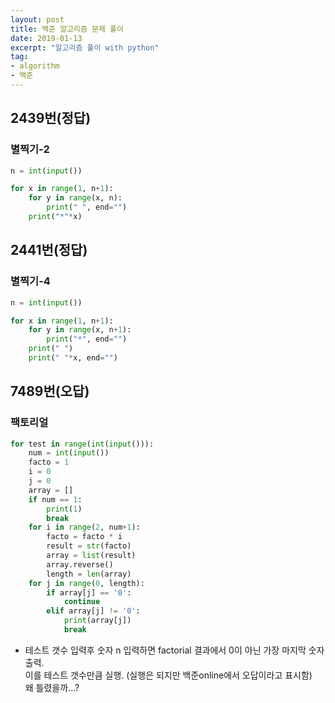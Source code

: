 ```yaml
---
layout: post
title: 백준 알고리즘 문제 풀이
date: 2019-01-13
excerpt: "알고리즘 풀이 with python"
tag:
- algorithm
- 백준
---
```


## 2439번(정답) 
### 별찍기-2
```python
n = int(input())

for x in range(1, n+1):
	for y in range(x, n):
		print(" ", end="")
	print("*"*x)
```

## 2441번(정답)
### 별찍기-4
```python
n = int(input())

for x in range(1, n+1):
	for y in range(x, n+1):
		print("*", end="")
	print(" ")
	print(" "*x, end="")
```

## 7489번(오답)
### 팩토리얼
```python
for test in range(int(input())):
	num = int(input())
	facto = 1
	i = 0
	j = 0
	array = []
	if num == 1:
		print(1)
		break
	for i in range(2, num+1):
		facto = facto * i
		result = str(facto)
		array = list(result)
		array.reverse()
		length = len(array)
	for j in range(0, length):
		if array[j] == '0':
			continue
		elif array[j] != '0':
			print(array[j])
			break
```
* 테스트 갯수 입력후 숫자 n 입력하면 factorial 결과에서 0이 아닌 가장 마지막 숫자 출력.<br> 
  이를 테스트 갯수만큼 실행. (실행은 되지만 백준online에서 오답이라고 표시함)<br>
  왜 틀렸을까...?


